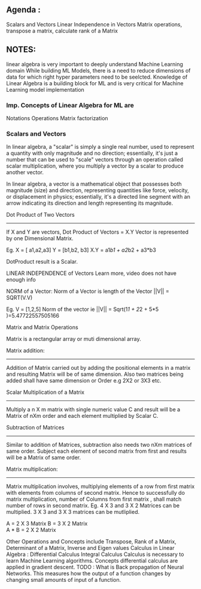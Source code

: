## Agenda :
Scalars and Vectors
Linear Independence in Vectors
Matrix operations, transpose a matrix, calculate rank of a Matrix

## NOTES: 
linear algebra is very important to deeply understand Machine Learning domain 
While building ML Models, there is a need to reduce dimensions of data for which right hyper parameters need to be seelcted. 
Knowledge of Linear Algebra is a building block for ML and is very critical for Machine Learning model implementation

### Imp. Concepts of Linear Algebra for ML are 
Notations
Operations
Matrix factorization

### Scalars and Vectors
In linear algebra, a "scalar" is simply a single real number, used to represent a quantity with only magnitude and no direction; essentially, it's just a number that can be used to "scale" vectors through an operation called scalar multiplication, where you multiply a vector by a scalar to produce another vector.

In linear algebra, a vector is a mathematical object that possesses both magnitude (size) and direction, representing quantities like force, velocity, or displacement in physics; essentially, it's a directed line segment with an arrow indicating its direction and length representing its magnitude.

Dot Product of Two Vectors
***
If X and Y are vectors, Dot Product of Vectors = X.Y 
Vector is represented by one Dimensional Matrix.

Eg. 
X = [ a1,a2,a3]
Y = [b1,b2, b3]
X.Y = a1*b1  + a2*b2 + a3*b3

DotProduct result is a Scalar.

LINEAR INDEPENDENCE of Vectors
Learn more, video does not have enough info

NORM of a Vector: 
Norm of a Vector is length of the Vector
||V|| = SQRT(V.V)

Eg. V = [1,2,5]
Norm of the vector ie ||V|| = Sqrt(1*1 + 2*2 + 5*5 )=5.47722557505166 

Matrix and Matrix Operations

Matrix is a rectangular array or muti dimensional array.

Matrix addition:
***
Addition of Matrix carried out by adding the positional elements in a matrix and resulting Matrix will be of same dimension. Also two matrices being added shall have same dimension or Order e.g 2X2 or 3X3 etc. 

Scalar Multiplication of a Matrix 
***
Multiply a n X m matrix with single numeric value C and result will be a Matrix of nXm order and each element multiplied by Scalar C.

Subtraction of Matrices
***
Similar to addition of Matrices, subtraction also needs two nXm matrices of same order.
Subject each element of second matrix from first and results will be a Matrix of same order.

Matrix multiplication:
***
Matrix multiplication involves, multiplying elements of a row from first matrix with elements from columns of second matrix. Hence to successfully do matrix multiplication, number of Columns from first matrix , shall match number of rows in second matrix. 
Eg. 4 X 3 and 3 X 2 Matrices can be multiplied. 3 X 3 and 3 X 3 matrices can be mutliplied. 

A = 2 X 3 Matrix
B = 3 X 2 Matrix  
A * B = 2 X 2 Matrix

Other Operations and Concepts include Transpose, Rank of a Matrix, Determinant of a Matrix, Inverse and Eigen values
Calculus in Linear Algebra : 
Differential Calculus
Integral Calculus
Calculus is necessary to learn Machine Learning algorithms. Concepts differential calculus are applied in gradient descent. 
TODO : What is Back propagation of Neural Networks. This measures how the output of a function changes by changing small amounts of input of a function.
